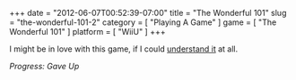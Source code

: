 +++
date = "2012-06-07T00:52:39-07:00"
title = "The Wonderful 101"
slug = "the-wonderful-101-2"
category = [ "Playing A Game" ]
game = [ "The Wonderful 101" ]
platform = [ "WiiU" ]
+++

I might be in love with this game, if I could <a href="http://www.joystiq.com/2012/06/05/project-p-100-a-wii-u-launch-title-from-platinum-games/">understand it</a> at all.

<i>Progress: Gave Up</i>